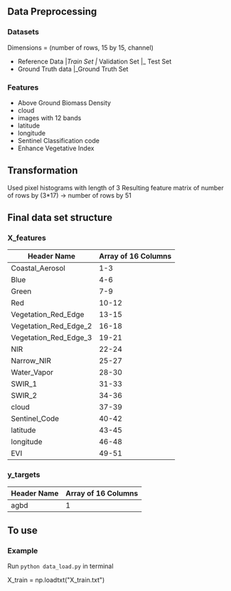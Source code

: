 ## Data Preprocessing 

### Datasets
Dimensions = (number of rows, 15 by 15, channel)
- Reference Data
    |_Train Set
    |_ Validation Set
    |_ Test Set
- Ground Truth data
    |_Ground Truth Set

### Features
- Above Ground Biomass Density
- cloud
- images with 12 bands 
- latitude 
- longitude
- Sentinel Classification code 
- Enhance Vegetative Index

## Transformation
Used pixel histograms with length of 3
Resulting feature matrix of number of rows by (3*17) -> number of rows by 51

## Final data set structure

### X_features

| Header Name             | Array of 16 Columns |
|-------------------------|---------------------|
| Coastal_Aerosol         | 1-3                 |
| Blue                    | 4-6                 |
| Green                   | 7-9                 |
| Red                     | 10-12               |
| Vegetation_Red_Edge     | 13-15               |
| Vegetation_Red_Edge_2   | 16-18               |
| Vegetation_Red_Edge_3   | 19-21               |
| NIR                     | 22-24               |
| Narrow_NIR              | 25-27               |
| Water_Vapor             | 28-30               |
| SWIR_1                  | 31-33               |
| SWIR_2                  | 34-36               |
| cloud                   | 37-39               |
| Sentinel_Code           | 40-42               |
| latitude                | 43-45               |
| longitude               | 46-48               |
| EVI                     | 49-51               |

### y_targets
| Header Name             | Array of 16 Columns |
|-------------------------|---------------------|
| agbd                    | 1                   |

## To use

### Example
Run `python data_load.py` in terminal

X_train = np.loadtxt("X_train.txt")
